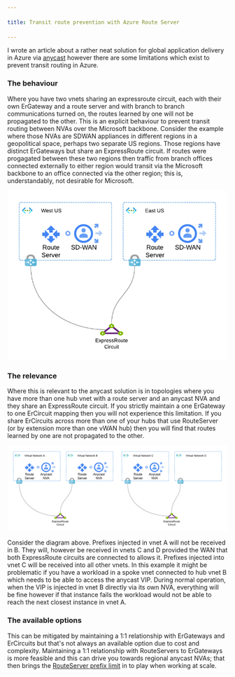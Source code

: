 ```yaml
---

title: Transit route prevention with Azure Route Server

---
```


I wrote an article about a rather neat solution for global application delivery in Azure via [anycast](anycast-route-server.md) however there are some limitations which exist to prevent transit routing in Azure.

### The behaviour

Where you have two vnets sharing an expressroute circuit, each with their own ErGateway and a route server and with branch to branch communications turned on, the routes learned by one will not be propagated to the other. This is an explicit behaviour to prevent transit routing between NVAs over the Microsoft backbone. Consider the example where those NVAs are SDWAN appliances in different regions in a geopolitical space, perhaps two separate US regions. Those regions have distinct ErGateways but share an ExpressRoute circuit. If routes were progagated between these two regions then traffic from branch offices connected externally to either region would transit via the Microsoft backbone to an office connected via the other region; this is, understandably, not desirable for Microsoft.

![SD-WAN Transit Routing](img/anycast-1.png)

### The relevance

Where this is relevant to the anycast solution is in topologies where you have more than one hub vnet with a route server and an anycast NVA and they share an ExpressRoute circuit. If you strictly maintain a one ErGateway to one ErCircuit mapping then you will not experience this limitation. If you share ErCircuits across more than one of your hubs that use RouteServer (or by extension more than one vWAN hub) then you will find that routes learned by one are not propagated to the other.

![Transit Route Diagram](img/anycast-2.png)

Consider the diagram above. Prefixes injected in vnet A will not be received in B. They will, however be received in vnets C and D provided the WAN that both ExpressRoute circuits are connected to allows it. Prefixes injected into vnet C will be received into all other vnets. In this example it might be problematic if you have a workload in a spoke vnet connected to hub vnet B which needs to be able to access the anycast VIP. During normal operation, when the VIP is injected in vnet B directly via its own NVA, everything will be fine however if that instance fails the workload would not be able to reach the next closest instance in vnet A.

### The available options

This can be mitigated by maintaining a 1:1 relationship with ErGateways and ErCircuits but that's not always an available option due to cost and complexity. Maintaining a 1:1 relationship with RouteServers to ErGateways is more feasible and this can drive you towards regional anycast NVAs; that then brings the [RouteServer prefix limit](https://learn.microsoft.com/en-us/azure/route-server/route-server-faq#how-is-the-1000-route-limit-calculated-on-a-bgp-peering-session-between-an-nva-and-azure-route-server) in to play when working at scale.
